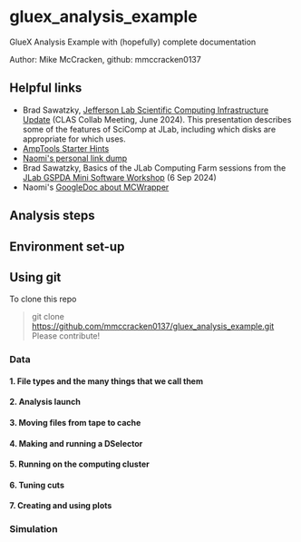 # gluex_analysis_example

GlueX Analysis Example with (hopefully) complete documentation

Author: Mike McCracken, github: mmccracken0137

## Helpful links

- Brad Sawatzky, [Jefferson Lab Scientific Computing Infrastructure Update](https://indico.jlab.org/event/863/contributions/14830/attachments/11384/17588/SciComp-Update-CLAS_June2024_Sawatzky.pdf) (CLAS Collab Meeting, June 2024).  This presentation describes some of the features of SciComp at JLab, including which disks are appropriate for which uses.
- [AmpTools Starter Hints](https://halldweb.jlab.org/wiki-private/index.php/Amptools_starter_hints)
- [Naomi's personal link dump](https://halldweb.jlab.org/wiki-private/index.php/User:Njarvis)
- Brad Sawatzky, Basics of the JLab Computing Farm sessions from the [JLab GSPDA Mini Software Workshop](https://indico.jlab.org/event/879/) (6 Sep 2024)
- Naomi's [GoogleDoc about MCWrapper](https://docs.google.com/document/d/1m8ZWj1mVdu7c4xOZpdhYuzTFrJAwJzNtjgV9JQMDqzc/edit?tab=t.0)

## Analysis steps

## Environment set-up

## Using git
To clone this repo
> git clone https://github.com/mmccracken0137/gluex_analysis_example.git
Please contribute!  

### Data
#### 1. File types and the many things that we call them
#### 2. Analysis launch
#### 3. Moving files from tape to cache
#### 4. Making and running a DSelector
#### 5. Running on the computing cluster
#### 6. Tuning cuts
#### 7. Creating and using plots

### Simulation
